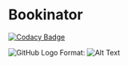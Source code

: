 # Bookinator
[![Codacy Badge](https://api.codacy.com/project/badge/Grade/bbeafdc6c58c4649af110361046d3936)](https://app.codacy.com/manual/lazarevict97/Bookinator?utm_source=github.com&utm_medium=referral&utm_content=TLazarevic/Bookinator&utm_campaign=Badge_Grade_Dashboard)

![GitHub Logo](https://github.com/TLazarevic/Bookinator/blob/master/Frontend/src/assets/images/robot.png)
Format: ![Alt Text](url)

